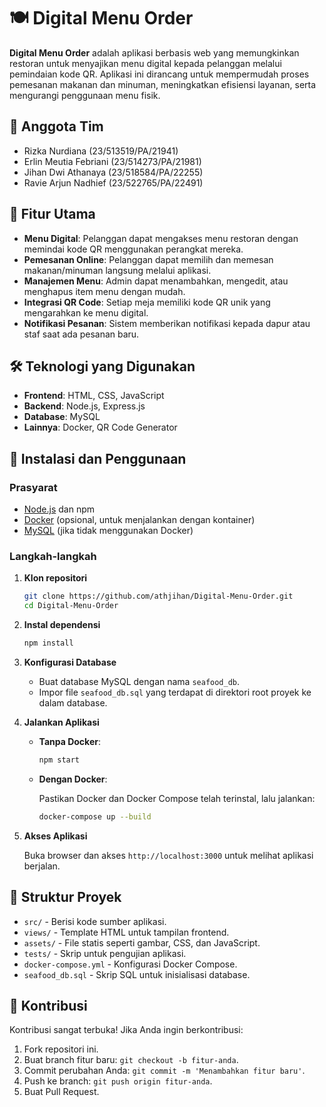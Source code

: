 
# 🍽️ Digital Menu Order

**Digital Menu Order** adalah aplikasi berbasis web yang memungkinkan restoran untuk menyajikan menu digital kepada pelanggan melalui pemindaian kode QR. Aplikasi ini dirancang untuk mempermudah proses pemesanan makanan dan minuman, meningkatkan efisiensi layanan, serta mengurangi penggunaan menu fisik.

## 👥 Anggota Tim

* Rizka Nurdiana (23/513519/PA/21941)
* Erlin Meutia Febriani (23/514273/PA/21981)
* Jihan Dwi Athanaya (23/518584/PA/22255)
* Ravie Arjun Nadhief (23/522765/PA/22491)

## 📌 Fitur Utama

* **Menu Digital**: Pelanggan dapat mengakses menu restoran dengan memindai kode QR menggunakan perangkat mereka.
* **Pemesanan Online**: Pelanggan dapat memilih dan memesan makanan/minuman langsung melalui aplikasi.
* **Manajemen Menu**: Admin dapat menambahkan, mengedit, atau menghapus item menu dengan mudah.
* **Integrasi QR Code**: Setiap meja memiliki kode QR unik yang mengarahkan ke menu digital.
* **Notifikasi Pesanan**: Sistem memberikan notifikasi kepada dapur atau staf saat ada pesanan baru.

## 🛠️ Teknologi yang Digunakan

* **Frontend**: HTML, CSS, JavaScript
* **Backend**: Node.js, Express.js
* **Database**: MySQL
* **Lainnya**: Docker, QR Code Generator

## 🚀 Instalasi dan Penggunaan

### Prasyarat

* [Node.js](https://nodejs.org/) dan npm
* [Docker](https://www.docker.com/) (opsional, untuk menjalankan dengan kontainer)
* [MySQL](https://www.mysql.com/) (jika tidak menggunakan Docker)

### Langkah-langkah

1. **Klon repositori**

   ```bash
   git clone https://github.com/athjihan/Digital-Menu-Order.git
   cd Digital-Menu-Order
   ```

2. **Instal dependensi**

   ```bash
   npm install
   ```

3. **Konfigurasi Database**

   * Buat database MySQL dengan nama `seafood_db`.
   * Impor file `seafood_db.sql` yang terdapat di direktori root proyek ke dalam database.

4. **Jalankan Aplikasi**

   * **Tanpa Docker**:

     ```bash
     npm start
     ```

   * **Dengan Docker**:

     Pastikan Docker dan Docker Compose telah terinstal, lalu jalankan:

     ```bash
     docker-compose up --build
     ```

5. **Akses Aplikasi**

   Buka browser dan akses `http://localhost:3000` untuk melihat aplikasi berjalan.

## 📂 Struktur Proyek

* `src/` - Berisi kode sumber aplikasi.
* `views/` - Template HTML untuk tampilan frontend.
* `assets/` - File statis seperti gambar, CSS, dan JavaScript.
* `tests/` - Skrip untuk pengujian aplikasi.
* `docker-compose.yml` - Konfigurasi Docker Compose.
* `seafood_db.sql` - Skrip SQL untuk inisialisasi database.

## 🤝 Kontribusi

Kontribusi sangat terbuka! Jika Anda ingin berkontribusi:

1. Fork repositori ini.
2. Buat branch fitur baru: `git checkout -b fitur-anda`.
3. Commit perubahan Anda: `git commit -m 'Menambahkan fitur baru'`.
4. Push ke branch: `git push origin fitur-anda`.
5. Buat Pull Request.

